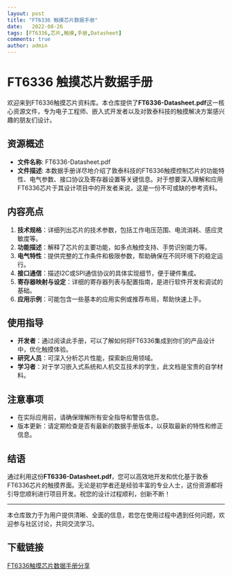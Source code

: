 ```yaml
---
layout: post
title: "FT6336 触摸芯片数据手册"
date:   2022-08-26
tags: [FT6336,芯片,触摸,手册,Datasheet]
comments: true
author: admin
---
```

# FT6336 触摸芯片数据手册

欢迎来到FT6336触摸芯片资料库。本仓库提供了**FT6336-Datasheet.pdf**这一核心资源文件，专为电子工程师、嵌入式开发者以及对敦泰科技的触摸解决方案感兴趣的朋友们设计。

## 资源概述

- **文件名称**: FT6336-Datasheet.pdf
- **文件描述**: 本数据手册详尽地介绍了敦泰科技的FT6336触摸控制芯片的功能特性、电气参数、接口协议及寄存器设置等关键信息。对于想要深入理解和应用FT6336芯片于其设计项目中的开发者来说，这是一份不可或缺的参考资料。

## 内容亮点

1. **技术规格**：详细列出芯片的技术参数，包括工作电压范围、电流消耗、感应灵敏度等。
2. **功能描述**：解释了芯片的主要功能，如多点触控支持、手势识别能力等。
3. **电气特性**：提供完整的工作条件和极限参数，帮助确保在不同环境下的稳定运行。
4. **接口通信**：描述I2C或SPI通信协议的具体实现细节，便于硬件集成。
5. **寄存器映射与设定**：详细的寄存器列表与配置指南，是进行软件开发和调试的基础。
6. **应用示例**：可能包含一些基本的应用实例或推荐布局，帮助快速上手。

## 使用指导

- **开发者**：通过阅读此手册，可以了解如何将FT6336集成到你们的产品设计中，优化触摸体验。
- **研究人员**：可深入分析芯片性能，探索新应用领域。
- **学习者**：对于学习嵌入式系统和人机交互技术的学生，此文档是宝贵的自学材料。

## 注意事项

- 在实际应用前，请确保理解所有安全指导和警告信息。
- 版本更新：请定期检查是否有最新的数据手册版本，以获取最新的特性和修正信息。

## 结语

通过利用这份**FT6336-Datasheet.pdf**，您可以高效地开发和优化基于敦泰FT6336芯片的触摸界面。无论是初学者还是经验丰富的专业人士，这份资源都将引导您顺利进行项目开发。祝您的设计过程顺利，创新不断！

---

本仓库致力于为用户提供清晰、全面的信息，若您在使用过程中遇到任何问题，欢迎参与社区讨论，共同交流学习。

## 下载链接

[FT6336触摸芯片数据手册分享](https://pan.quark.cn/s/aeb85246ab68)